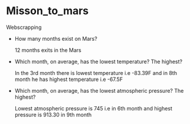 # Misson_to_mars
Webscrapping 


* How many months exist on Mars?

  12 months exits in the Mars 



* Which month, on average, has the lowest temperature? The highest?

   In the 3rd month there is lowest temperature i.e -83.39F and in 8th month he has highest temperature i.e -67.5F

* Which month, on average, has the lowest atmospheric pressure? The highest?

   Lowest atmospheric pressure is 745 i.e in 6th month and highest pressure is 913.30 in 9th month 

